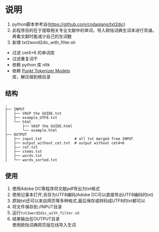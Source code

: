 # 说明
1. python脚本参考自(https://github.com/cndaqiang/txt2dic)<br>
2. 此程序目的在于提取相关专业文献中的单词，导入欧陆词典生词本进行背诵，再看文献时能减少自己的生词数
3. 新增 txt2word2dic_with_filter.sh 
- 过滤 cet4+6 的单词库
- 过滤重复词干
- 依赖 python 库 nltk 
- 依赖  [Punkt Tokenizer Models](https://www.nltk.org/nltk_data/)<br>库，解压缩到根目录

## 结构
```
.
├── INPUT
│   ├── VASP the GUIDE.txt
│   ├── example_UTF8.txt
│   └── html
│       ├── VASP the GUIDE.html
│       └── example.html
├── OUTPUT
│   ├── input.txt               # all txt merged from INPUT
│   ├── output_without_cet.txt  # output without cet4+6 
│   ├── ref.txt                 
│   ├── stems.txt               
│   ├── words.txt
│   └── words_sorted.txt
```
## 使用
1. 使用Adobe DC等程序将文献pdf导出为txt格式<br>
2. 使用记事本打开,另存为UTF8编码(Adobe DC可以直接导出UTF8编码的txt)<br>
3. 原始txt还可以来自网页等多种格式,最后保存或转码成UTF8的txt都可以
3. 将文件保存到./INPUT目录<br>
4. 运行`txt2word2dic_with_filter.sh`<br>
5. 结果输出在OUTPUT目录<br>
使用欧陆词典网页版在线导入生词



